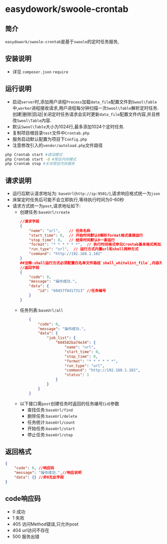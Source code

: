 # easydowork/swoole-crontab
## 简介
`easydowork/swoole-crontab`是基于`swoole`的定时任务服务,

## 安装说明  
* 详见 `composer.json` `require`

## 运行说明 
* 启动`server`时,添加用户进程`Process`加载`data_file`配置文件到`Swool\Table`中,`worker`进程接收请求,用户进程每分钟扫描一次`Swool\Table`解析定时任务.创建|删除|启动|关闭定时任务请求会实时更新`data_file`配置文件内容,并且修改`Swool\Table`内容.
* 默认`Swool\Table`大小为1024行,最多添加1024个定时任务.
* 复制项目根目录`test`文件中`Crontab.php`
* 服务启动默认配置为项目下`Config.php`
* 注意修改引入的`vendor/autoload.php`文件路径
```sh
php Crontab start #调试模式
php Crontab start -d #常驻内存模式
php Crontab stop #关闭常驻内存服务
```
## 请求说明
* 运行后默认请求地址为: `baseUrl`(`http://ip:9501/`),请求响应格式统一为`json`
* 床架定时任务后可能不会立即执行,等待执行时间为0-60秒
* 请求方式统一为`post`,请求地址如下:
  - 创建任务:`baseUrl/create`
    ```json
    //请求字段
    {
        "name": "url",    // 任务名称
        "start_time": 0,  // 开始时间默认0解析format格式直接运行
        "stop_time": 0,   // 结束时间默认0一直运行
        "format": "* * * * * *",  // 执行时间格式参见Crontab基本格式再加上一个秒
        "run_type": "url",  // 运行方式内置url和shell两种方式
        "command": "http://192.168.1.102"
    }
    ##注释:shell运行方式必须配置白名单文件路径`shell_whitelist_file`,内容为可执行的`sh`脚本的绝对路径,保证服务器安全,详见`ShellJobExecute`文件
    //返回字段
    {
        "code": 0,
        "message": "操作成功.",
        "data": {
            "id": "60457f0d17313" //任务编号
        }
    }
    ```
  - 任务列表:`baseUrl/all`
    ```json
        {
            "code": 0,
            "message": "操作成功.",
            "data": {
                "job_list": {
                    "604582ba74e34": {
                        "name": "url",
                        "start_time": 0,
                        "stop_time": 0,
                        "format": "* * * * * *",
                        "run_type": "url",
                        "command": "http://192.168.1.102",
                        "status": 1
                    }
                }
            }
        }
    ```
  - 以下接口需`post`创建任务时返回的任务编号(`id`)参数
      - 查找任务:`baseUrl/find`
      - 删除任务:`baseUrl/delete`
      - 任务统计:`baseUrl/count`
      - 开始任务:`baseUrl/start`
      - 停止任务:`baseUrl/stop`

## 返回格式
```json
{
    "code": 0, //响应码
    "message": "操作成功.",//响应说明
    "data": {} //非0无此字段
}
```
## code响应码
* 0 成功
* 1 失败
* 405 访问Method错误,只允许post
* 404 url访问不存在
* 500 服务出错
